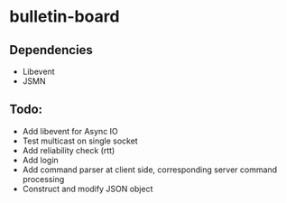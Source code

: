 # bulletin-board

## Dependencies

- Libevent
- JSMN

## Todo:
- Add libevent for Async IO
- Test multicast on single socket
- Add reliability check (rtt)
- Add login
- Add command parser at client side, corresponding server command processing
- Construct and modify JSON object
